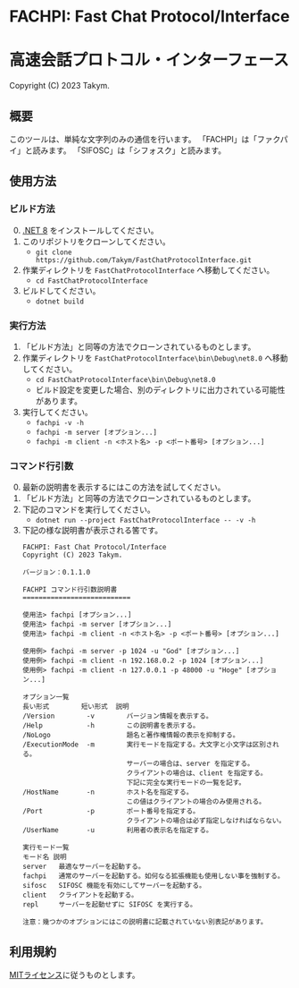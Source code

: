 # FACHPI: Fast Chat Protocol/Interface
# 高速会話プロトコル・インターフェース
Copyright (C) 2023 Takym.

## 概要
このツールは、単純な文字列のみの通信を行います。
「FACHPI」は「ファクパイ」と読みます。
「SIFOSC」は「シフォスク」と読みます。

## 使用方法

### ビルド方法
0. [.NET 8](https://dotnet.microsoft.com/download/dotnet/8.0) をインストールしてください。
1. このリポジトリをクローンしてください。
	* `git clone https://github.com/Takym/FastChatProtocolInterface.git`
2. 作業ディレクトリを `FastChatProtocolInterface` へ移動してください。
	* `cd FastChatProtocolInterface`
3. ビルドしてください。
	* `dotnet build`

### 実行方法
1. 「ビルド方法」と同等の方法でクローンされているものとします。
2. 作業ディレクトリを `FastChatProtocolInterface\bin\Debug\net8.0` へ移動してください。
	* `cd FastChatProtocolInterface\bin\Debug\net8.0`
	* ビルド設定を変更した場合、別のディレクトリに出力されている可能性があります。
3. 実行してください。
	* `fachpi -v -h`
	* `fachpi -m server [オプション...]`
	* `fachpi -m client -n <ホスト名> -p <ポート番号> [オプション...]`

### コマンド行引数
0. 最新の説明書を表示するにはこの方法を試してください。
1. 「ビルド方法」と同等の方法でクローンされているものとします。
2. 下記のコマンドを実行してください。
	* `dotnet run --project FastChatProtocolInterface -- -v -h`
3. 下記の様な説明書が表示される筈です。
	```
	FACHPI: Fast Chat Protocol/Interface
	Copyright (C) 2023 Takym.

	バージョン：0.1.1.0

	FACHPI コマンド行引数説明書
	===========================

	使用法> fachpi [オプション...]
	使用法> fachpi -m server [オプション...]
	使用法> fachpi -m client -n <ホスト名> -p <ポート番号> [オプション...]

	使用例> fachpi -m server -p 1024 -u "God" [オプション...]
	使用例> fachpi -m client -n 192.168.0.2 -p 1024 [オプション...]
	使用例> fachpi -m client -n 127.0.0.1 -p 48000 -u "Hoge" [オプション...]

	オプション一覧
	長い形式        短い形式  説明
	/Version        -v        バージョン情報を表示する。
	/Help           -h        この説明書を表示する。
	/NoLogo                   題名と著作権情報の表示を抑制する。
	/ExecutionMode  -m        実行モードを指定する。大文字と小文字は区別される。
	                          サーバーの場合は、server を指定する。
	                          クライアントの場合は、client を指定する。
	                          下記に完全な実行モードの一覧を記す。
	/HostName       -n        ホスト名を指定する。
	                          この値はクライアントの場合のみ使用される。
	/Port           -p        ポート番号を指定する。
	                          クライアントの場合は必ず指定しなければならない。
	/UserName       -u        利用者の表示名を指定する。

	実行モード一覧
	モード名 説明
	server   最適なサーバーを起動する。
	fachpi   通常のサーバーを起動する。如何なる拡張機能も使用しない事を強制する。
	sifosc   SIFOSC 機能を有効にしてサーバーを起動する。
	client   クライアントを起動する。
	repl     サーバーを起動せずに SIFOSC を実行する。

	注意：幾つかのオプションにはこの説明書に記載されていない別表記があります。
	```

## 利用規約
[MITライセンス](./LICENSE.md)に従うものとします。
